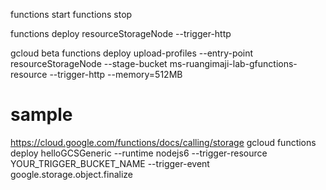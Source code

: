 functions start
functions stop

functions deploy resourceStorageNode --trigger-http

gcloud beta functions deploy upload-profiles  --entry-point resourceStorageNode --stage-bucket ms-ruangimaji-lab-gfunctions-resource --trigger-http --memory=512MB



# sample
https://cloud.google.com/functions/docs/calling/storage
gcloud functions deploy helloGCSGeneric --runtime nodejs6 --trigger-resource YOUR_TRIGGER_BUCKET_NAME --trigger-event google.storage.object.finalize
